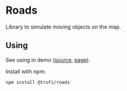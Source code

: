 # Roads

Library to simulate moving objects on the map.

## Using

See using in demo ([source](demo/index.ts), [page](https://trufi.github.io/typescript-boilerplate/)).

Install with npm:

```sh
npm install @trufi/roads
```

